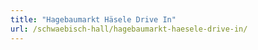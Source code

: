 ```yaml
---
title: "Hagebaumarkt Häsele Drive In"
url: /schwaebisch-hall/hagebaumarkt-haesele-drive-in/
---
```

